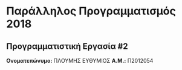 # Παράλληλος Προγραμματισμός 2018
## Προγραμματιστική Εργασία #2

**Ονοματεπώνυμο:** ΠΛΟΥΜΗΣ ΕΥΘΥΜΙΟΣ
**Α.Μ.:** Π2012054


